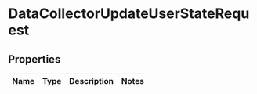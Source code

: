 
# DataCollectorUpdateUserStateRequest

## Properties
Name | Type | Description | Notes
------------ | ------------- | ------------- | -------------



